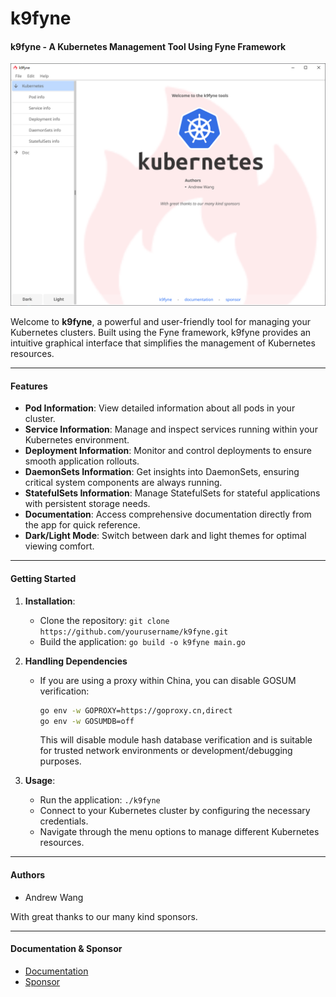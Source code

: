 # k9fyne
#### k9fyne - A Kubernetes Management Tool Using Fyne Framework

![img.png](resources/k9fyne.png)

Welcome to **k9fyne**, a powerful and user-friendly tool for managing your Kubernetes clusters. Built using the Fyne framework, k9fyne provides an intuitive graphical interface that simplifies the management of Kubernetes resources.

---

#### Features

- **Pod Information**: View detailed information about all pods in your cluster.
- **Service Information**: Manage and inspect services running within your Kubernetes environment.
- **Deployment Information**: Monitor and control deployments to ensure smooth application rollouts.
- **DaemonSets Information**: Get insights into DaemonSets, ensuring critical system components are always running.
- **StatefulSets Information**: Manage StatefulSets for stateful applications with persistent storage needs.
- **Documentation**: Access comprehensive documentation directly from the app for quick reference.
- **Dark/Light Mode**: Switch between dark and light themes for optimal viewing comfort.

---

#### Getting Started

1. **Installation**:
    - Clone the repository: `git clone https://github.com/yourusername/k9fyne.git`
    - Build the application: `go build -o k9fyne main.go`

2. **Handling Dependencies**
   - If you are using a proxy within China, you can disable GOSUM verification:
      ```bash
      go env -w GOPROXY=https://goproxy.cn,direct
      go env -w GOSUMDB=off
      ```
     This will disable module hash database verification and is suitable for trusted network environments or development/debugging purposes.

3. **Usage**:
    - Run the application: `./k9fyne`
    - Connect to your Kubernetes cluster by configuring the necessary credentials.
    - Navigate through the menu options to manage different Kubernetes resources.

---

#### Authors

- Andrew Wang

With great thanks to our many kind sponsors.

---

#### Documentation & Sponsor

- [Documentation](#)
- [Sponsor](#)
